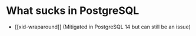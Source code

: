 # What sucks in PostgreSQL

* [[xid-wraparound]] (Mitigated in PostgreSQL 14 but can still be an issue)
